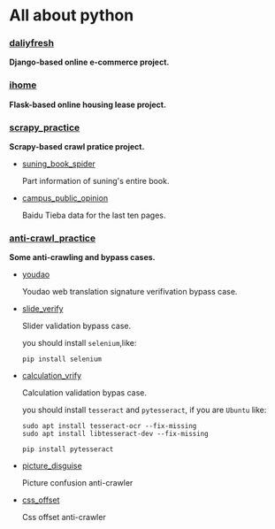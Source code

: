 # All about **python** 

### [daliyfresh](https://github.com/zlj-zz/python_/tree/master/dailyfresh) 
**Django-based online e-commerce project.**

### [ihome](https://github.com/zlj-zz/python_/tree/master/ihome) 
**Flask-based online housing lease project.**

### [scrapy_practice](https://github.com/zlj-zz/python_/tree/master/scrapy_practice) 
**Scrapy-based crawl pratice project.**

- [suning_book_spider](https://github.com/zlj-zz/python_/tree/master/scrapy_practice/suning_book_spider) 

    Part information of suning's entire book.

- [campus_public_opinion](https://github.com/zlj-zz/python_/tree/master/scrapy_practice/campus_public_opinion) 

    Baidu Tieba data for the last ten pages.

### [anti-crawl_practice](https://github.com/zlj-zz/python_/tree/master/anti-crawl_practice) 
**Some anti-crawling and bypass cases.** 

- [youdao](https://github.com/zlj-zz/python_/tree/master/anti-crawl_practice/youdao) 

    Youdao web translation signature verifivation bypass case.
- [slide_verify](https://github.com/zlj-zz/python_/tree/master/anti-crawl_practice/slide_vrify) 

    Slider validation bypass case.

    you should install `selenium`,like:
    ```shell
    pip install selenium
    ```

- [calculation_vrify](https://github.com/zlj-zz/python_/tree/master/anti-crawl_practice/calculation_vrify) 

    Calculation validation bypas case.

    you should install `tesseract` and `pytesseract`, if you are `Ubuntu` like:
    ```shell
    sudo apt install tesseract-ocr --fix-missing
    sudo apt install libtesseract-dev --fix-missing

    pip install pytesseract
    ```
- [picture_disguise](https://github.com/zlj-zz/python_/tree/master/anti-crawl_practice/picture_disguise) 

    Picture confusion anti-crawler
- [css_offset](https://github.com/zlj-zz/python_/tree/master/anti-crawl_practice/css_offset) 

    Css offset anti-crawler
    
